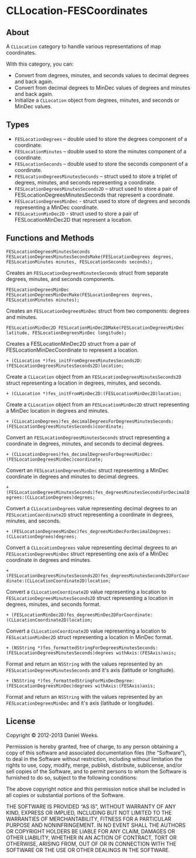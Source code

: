 CLLocation-FESCoordinates
=========================

## About

A `CLLocation` category to handle various representations of map coordinates.

With this category, you can:

* Convert from degrees, minutes, and seconds values to decimal degrees and back again.
* Convert from decimal degrees to MinDec values of degrees and minutes and back again.
* Initialize a `CLLocation` object from degrees, minutes, and seconds  or MinDec values.

## Types

* `FESLocationDegrees` – double used to store the degrees component of a coordinate.
* `FESLocationMinutes` – double used to store the minutes component of a coordinate.
* `FESLocationSeconds` – double used to store the seconds component of a coordinate.
* `FESLocationDegreesMinutesSeconds` – struct used to store a triplet of degrees, minutes, and seconds representing a coordinate.
* `FESLocationDegreesMinutesSeconds2D` – struct used to store a pair of FESLocationDegreesMinutesSeconds that represent a coordinate.
* `FESLocationDegreesMinDec` - struct used to store of degrees and seconds representing a MinDec coordinate.
* `FESLocationMinDec2D` - struct used to store a pair of FESLocationMinDec2D that represent a location.

## Functions and Methods

`FESLocationDegreesMinutesSeconds FESLocationDegreesMinutesSecondsMake(FESLocationDegrees degrees, FESLocationMinutes minutes, FESLocationSeconds seconds);`

Creates an `FESLocationDegreesMinutesSeconds` struct from separate degrees, minutes, and seconds components.

`FESLocationDegreesMinDec FESLocationDegreesMinDecMake(FESLocationDegrees degrees, FESLocationMinutes minutes);`

Creates an `FESLocationDegreesMinDec` struct from two components: degrees and minutes.

`FESLocationMinDec2D FESLocationMinDec2DMake(FESLocationDegreesMinDec latitude, FESLocationDegreesMinDec longitude);`

Creates a FESLocationMinDec2D struct from a pair of  FESLocationMinDecCoordinate to represent a location.

`+ (CLLocation *)fes_initFromDegreesMinutesSeconds2D:(FESLocationDegreesMinutesSeconds2D)location;`

Create a `CLLocation` object from an `FESLocationDegreesMinutesSeconds2D` struct representing a location in degrees, minutes, and seconds.

`+ (CLLocation *)fes_initFromMinDec2D:(FESLocationMinDec2D)location;`

Create a `CLLocation` object from an `FESLocationMinDec2D` struct representing a MinDec location in degrees and minutes.

`+ (CLLocationDegrees)fes_decimalDegreesForDegreesMinutesSeconds:(FESLocationDegreesMinutesSeconds)coordinate;`

Convert an `FESLocationDegreesMinutesSeconds` struct representing a coordinate in degrees, minutes, and seconds to decimal degrees.

`+ (CLLocationDegrees)fes_decimalDegreesForDegreesMinDec:(FESLocationDegreesMinDec)coordinate;`

Convert an `FESLocationDegreesMinDec` struct representing a MinDec coordinate in degrees and minutes to decimal degrees.

`+ (FESLocationDegreesMinutesSeconds)fes_degreesMinutesSecondsForDecimalDegrees:(CLLocationDegrees)degrees;`

Convert a `CLLocationDegrees` value representing decimal degrees to an `FESLocationCoordinate2D` struct representing a coordinate in degrees, minutes, and seconds.

`+ (FESLocationDegreesMinDec)fes_degreesMinDecForDecimalDegrees:(CLLocationDegrees)degrees;`

Convert a `CLLocationDegrees` value representing decimal degrees to an `FESLocationDegreesMinDec` struct representing one axis of a MinDec coordinate  in degrees and minutes.

`+ (FESLocationDegreesMinutesSeconds2D)fes_degreesMinutesSeconds2DForCoordinate:(CLLocationCoordinate2D)location;`

Convert a `CLLocationCoordinate2D` value representing a location to `FESLocationDegreesMinutesSeconds2D` struct representing a location in degrees, minutes, and seconds format.

`+ (FESLocationMinDec2D)fes_degreesMinDec2DForCoordinate:(CLLocationCoordinate2D)location;`

Convert a `CLLocationCoordinate2D` value representing a location to `FESLocationMinDec2D` struct representing a location in MinDec format.

`+ (NSString *)fes_formattedStringForDegreesMinutesSeconds:(FESLocationDegreesMinutesSeconds)degrees withAxis:(FESAxis)axis;`

Format and return an `NSString` with the values represented by an `FESLocationDegreesMinutesSeconds` and it's axis (latitude or longitude).

`+ (NSString *)fes_formattedStringForMinDecDegree:(FESLocationDegreesMinDec)degrees withAxis:(FESAxis)axis;`

Format and return an `NSString` with the values represented by an `FESLocationDegreesMinDec` and it's axis (latitude or longitude).

## License

Copyright © 2012-2013 Daniel Weeks.

Permission is hereby granted, free of charge, to any person obtaining a copy of this software and associated documentation files (the “Software”), to deal in the Software without restriction, including without limitation the rights to use, copy, modify, merge, publish, distribute, sublicense, and/or sell copies of the Software, and to permit persons to whom the Software is furnished to do so, subject to the following conditions:

The above copyright notice and this permission notice shall be included in all copies or substantial portions of the Software.

THE SOFTWARE IS PROVIDED “AS IS”, WITHOUT WARRANTY OF ANY KIND, EXPRESS OR IMPLIED, INCLUDING BUT NOT LIMITED TO THE WARRANTIES OF MERCHANTABILITY, FITNESS FOR A PARTICULAR PURPOSE AND NONINFRINGEMENT. IN NO EVENT SHALL THE AUTHORS OR COPYRIGHT HOLDERS BE LIABLE FOR ANY CLAIM, DAMAGES OR OTHER LIABILITY, WHETHER IN AN ACTION OF CONTRACT, TORT OR OTHERWISE, ARISING FROM, OUT OF OR IN CONNECTION WITH THE SOFTWARE OR THE USE OR OTHER DEALINGS IN THE SOFTWARE.

